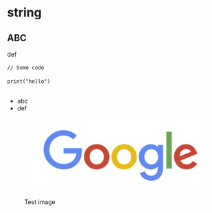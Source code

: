 # string

## ABC

def



```
// Some code

print("hello")


```

* abc
* def



<figure><img src=".gitbook/assets/image.png" alt=""><figcaption><p>Test image</p></figcaption></figure>





